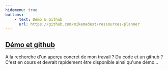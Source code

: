 ```yaml
---
hidemenu: true
buttons:
	- text: Demo & Github
	  url: https://github.com/mikemadest/ressources-planner
---
```

## [Démo et github](https://github.com/mikemadest/ressources-planner)</a>


A la recherche d'un aperçu concret de mon travail ? Du code et un github ?
C'est en cours et devrait rapidement être disponible ainsi qu'une démo...


